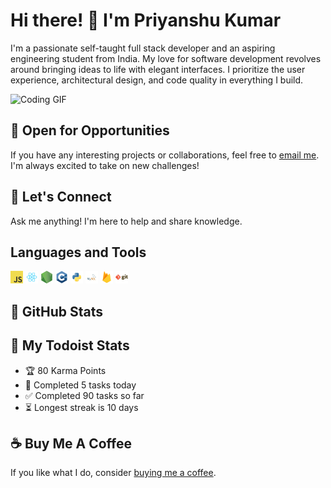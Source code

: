 # Hi there! 👋 I'm Priyanshu Kumar

I'm a passionate self-taught full stack developer and an aspiring engineering student from India. My love for software development revolves around bringing ideas to life with elegant interfaces. I prioritize the user experience, architectural design, and code quality in everything I build.

![Coding GIF](https://github.com/abhisheknaiidu/abhisheknaiidu/blob/master/code.gif?raw=true)

## 💼 Open for Opportunities
If you have any interesting projects or collaborations, feel free to [email me](mailto:priyanshukp0463@gmail.com). I'm always excited to take on new challenges!

## 💬 Let's Connect
Ask me anything! I'm here to help and share knowledge.

## Languages and Tools
<code><img height="20" src="https://raw.githubusercontent.com/github/explore/80688e429a7d4ef2fca1e82350fe8e3517d3494d/topics/javascript/javascript.png"></code>
<code><img height="20" src="https://raw.githubusercontent.com/github/explore/80688e429a7d4ef2fca1e82350fe8e3517d3494d/topics/react/react.png"></code>
<code><img height="20" src="https://raw.githubusercontent.com/github/explore/80688e429a7d4ef2fca1e82350fe8e3517d3494d/topics/nodejs/nodejs.png"></code>
<code><img height="20" src="https://raw.githubusercontent.com/github/explore/80688e429a7d4ef2fca1e82350fe8e3517d3494d/topics/cpp/cpp.png"></code>
<code><img height="20" src="https://raw.githubusercontent.com/github/explore/80688e429a7d4ef2fca1e82350fe8e3517d3494d/topics/python/python.png"></code>
<code><img height="20" src="https://raw.githubusercontent.com/github/explore/80688e429a7d4ef2fca1e82350fe8e3517d3494d/topics/mysql/mysql.png"></code>
<code><img height="20" src="https://raw.githubusercontent.com/github/explore/80688e429a7d4ef2fca1e82350fe8e3517d3494d/topics/firebase/firebase.png"></code>
<code><img height="20" src="https://raw.githubusercontent.com/github/explore/80688e429a7d4ef2fca1e82350fe8e3517d3494d/topics/git/git.png"></code>

## 🌟 GitHub Stats
<!-- Include your GitHub stats here -->

## 🚧 My Todoist Stats
- 🏆  80 Karma Points
- 🌸  Completed 5 tasks today
- ✅  Completed 90 tasks so far
- ⏳  Longest streak is 10 days

## ☕ Buy Me A Coffee
If you like what I do, consider [buying me a coffee](<Your Buy Me A Coffee Link>).



<!-- 
  <img align="right" alt="GIF" src="https://github.com/abhisheknaiidu/abhisheknaiidu/blob/master/code.gif?raw=true" width="500" height="320" /> -->